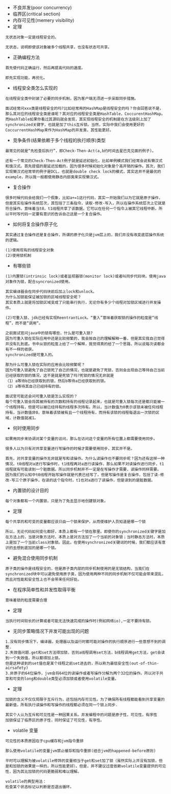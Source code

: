 * 不良并发(poor concurrency)
* 临界区(critical section)
* 内存可见性(memery visibility)
* 定理

```
无状态对象一定是线程安全的。
```
```
无状态，说明即使该对象被多个线程共享，也没有状态可共享。
```

* 正确编程方法

```
首先使代码正确运行，然后再提高代码的速度。
```
```
即先实现功能，再优化。
```

* 线程安全类怎么实现的

```
在线程安全类中封装了必要的同步机制，因为客户端无须进一步采取同步措施。
```
```
面试经常问xxx类是线程安全的吗?比如经常用的HashMap是线程安全的吗？你会回答说不是，那么其对应的线程安全类是谁呢？其对应的线程安全类是HashTable，CoccurentHashMap。而HashTable如果你看过其源码就会发现，其实现线程安全的机制是在方法级别上加了synchronized关键字，也就是加了this互斥锁。当然，实际中我们会使用更好的CoccurrentHashMap来作为HashMap的并发类，其性能更好。
```

* 竞争条件(结果依赖于多个线程的执行顺序)类型

```
最常见的就是“先检查后执行”，即Check-Then-Act(a,b约时间去星巴克见面的例子)。
```
```
还有一个常见的Check-Then-Act例子就是延迟初始化，比如单例模式我们经常会说有懒汉式和饿汉式。首先提倡的是延迟加载的，因为很多时候初始化对象是个高开销的操作。其次，我们实现懒汉式经常举的例子是DCL，也就是double check lock的模式，其实这并不是最优的example，所以我一般都使用静态内部类来实现懒汉式。

```

* 复合操作

```
很多时候代码会给我们一个假象，比如a+=1这行代码，其实一开始我们以为它就是原子操作，但是其实在操作系统层次，其包括了三条指令，读取-修改-写入，所以在操作系统层次上它就是符合操作。意味着当t0，t1线程共享了该数据，它可以在任何一个指令上被其它线程中断，所以平时写代码一定要有意识的告诉自己这是一个复合操作。
```

* 如何将复合操作原子化

```
其实通过复合操作还是复合操作，所谓的原子化只是jvm层上的，我们并没有改变底层操作系统的逻辑。
```
```
(1)使用现有的线程安全对象
(2)使用锁机制
```

* 有哪些锁

```
(1)内置锁(intrinsic lock)或者监视器锁(monitor lock)或者叫同步代码块。使用java对象作为锁，配合syncronized使用。
```
```
其实编译器会在同步代码块前后加上lock和unlock。
为什么加锁能保证被加锁的区域线程安全呢？
其实本质上就是将加锁区域变成了只能串行执行，无论你有多少个线程对加锁区域进行并发操作。
```
```
(2)可重入锁，jdk已经有实现ReentrantLock。“重入”意味着获取锁的操作的粒度是“线程”，而不是“调用“。
```

```
之前面试官问java中的锁有哪些，什么是可重入锁?
因为可重入锁在实际应用中还是比较频繁的，我会按自己的理解解释一番，但是其实我自己觉得并没有扎到底。书中从锁的粒度上给了一个解释，我觉得真的给了一个思路，所以说每次读都会有不一样的收获。
synchronized是可重入的。

那为什么可重入锁在实际的应用会比较频繁呢？
因为可重入锁避免了自己锁死了自己的情况，也就是避免了死锁，否则会出现自己等待自己当前已经获取的锁的情况，这不是就是死锁了吗?死锁的情况无非就是
（1）a等待b已经获取到的锁，然后b等待a已经获取到的锁。
（2）a等待其自己已经持有的锁。

面试官可能还会问可重入锁是怎么实现的？
每个可重入锁会将其被持有的次数和持有的线程记录起来，也就是可重入锁每次还是都只能被一个线程持有，但是可以被已经持有的线程多次持有。所以，当计数值为0表示该锁未被任何线程持有，当计数值非0，意味着该锁被有且一个线程持有，而持有该锁的线程每退出一次锁的区域，计数值就减1。
```

* 何时使用同步

```
如果用同步来协调对某个变量的访问，那么在访问这个变量的所有位置上都需要使用同步。
```

```
很多人以为只有对共享变量进行写操作的时候才需要使用同步，其实并不是。
```

```
首先，对共享变量的操作无非就是写和读操作。为什么读操作也不要同步呢？因为还有这样一种情况，t0线程对a进行写操作时，t1线程再对a进行读操作，那么如果不对读操作进行同步，t1线程就有可能读到一个脏数据。所以同步机制并不一定是在写操作才需要，读操作同样需要。
因为我们的认知中t0线程开始写操作就是代表已经写了，但是写操作是复合操作，包括了读-修改-写三个原子操作，在读的这个指令时，t1也对a进行了读操作，但是读到的是脏数据。

```

* 内置锁的设计目的

```
每个对象都有一个内置锁，只是为了免去显示地创建锁对象。
```

* 定理

```
每个共享的和可变的变量都应该只由一个锁来保护，从而使维护人员知道是哪一个锁
```

```
所以，无论代码如何变化都好，本质上都有一个锁在那里。即使你的synchronized关键字是加在方法上的，当是对象方法时，本质上是对方法加了一个当前的对象锁；当时静态方法时，本质上是加了一个当前class对象锁。因此，在使用synchronized关键词的时候，我们都应该有意识的去想到底加的是哪一个锁。
```

* 避免混合使用同步机制

```
原子类的操作是线程安全的，但是原子类内部的同步机制使用的是无锁结构，当我们在synchronized块中可以避免使用原子类，因为使用两种不同的同步机制不仅可能会带来混乱，而且对性能和安全性上也不会带来任何好处。
```

* 在程序简单性和并发性取得平衡

```
意味着锁的粒度需要合理
```

* 定理

```
当执行时间较长的计算或者可能无法快速完成的操作时(例如网络io),一定不要持有锁。
```

* 无同步策略情况下并发可能出现的问题

```
1.没有同步情况下，编译器，处理器以及运行时都可能对操作的执行顺序进行一些意想不到的调整.
2.失效值问题.get和set方法得加锁，否则a线程调用set方法，b线程调用get方法，get会读到一个失效值，所以都得加上锁。
但是这种读到的set值也是某个线程之前set进去的，所以称为最低安全性(out-of-thin-airsafety)
3.非原子的64位操作，jvm会将64位的读操作或者写操作分解为两个32位的操作。所以对于共享和可变的long和double类型必须加锁或者使用volatile变量。
```

* 定理

```
加锁的含义不仅仅局限于互斥行为，还包括内存可见性。为了确保所有线程都能看到共享变量的最新值，所有执行读操作和写操作的线程都必须在同一个锁上同步.
```

```
其实个人认为互斥和可见性是一种因果关系。并发编程中的问题是原子性，可见性，有序性
加锁保证了临界区的原子性，同时保证了可见性，有序性。
```

* volatile 变量

```
可见性的本质原因在于cpu缓存和jvm指令重排

那么使用volatile的变量jvm禁止缓存和指令重排(结合jvm的happened-before原则)
```

```
平时可以理解为被volatile修饰的变量相当于get和set加了锁（虽然实际上并没有加锁，但是和加锁的效果是一样的，所以性能更好）。但是，并不建议过度依赖volatile变量提供的可见性，因为其比加锁的代码更脆弱和难以理解。
```

```
volatile的典型用法：
检查某个状态标记以判断是否退出循环。
```

